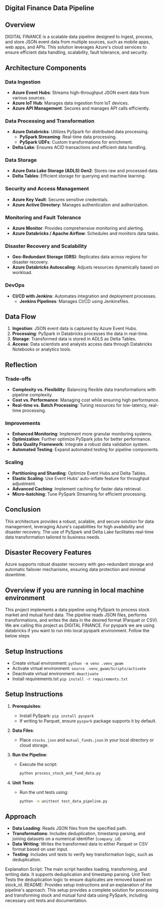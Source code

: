 ## Digital Finance Data Pipeline

## Overview

DIGITAL FINANCE is a scalable data pipeline designed to ingest, process, and store JSON event data from multiple sources, such as mobile apps, web apps, and APIs. This solution leverages Azure's cloud services to ensure efficient data handling, scalability, fault tolerance, and security.

## Architecture Components

### Data Ingestion

- **Azure Event Hubs**: Streams high-throughput JSON event data from various sources.
- **Azure IoT Hub**: Manages data ingestion from IoT devices.
- **Azure API Management**: Secures and manages API calls efficiently.

### Data Processing and Transformation

- **Azure Databricks**: Utilizes PySpark for distributed data processing.
  - **PySpark Streaming**: Real-time data processing.
  - **PySpark UDFs**: Custom transformations for enrichment.
- **Delta Lake**: Ensures ACID transactions and efficient data handling.

### Data Storage

- **Azure Data Lake Storage (ADLS) Gen2**: Stores raw and processed data.
- **Delta Tables**: Efficient storage for querying and machine learning.

### Security and Access Management

- **Azure Key Vault**: Secures sensitive credentials.
- **Azure Active Directory**: Manages authentication and authorization.

### Monitoring and Fault Tolerance

- **Azure Monitor**: Provides comprehensive monitoring and alerting.
- **Azure Databricks / Apache Airflow**: Schedules and monitors data tasks.

### Disaster Recovery and Scalability

- **Geo-Redundant Storage (GRS)**: Replicates data across regions for disaster recovery.
- **Azure Databricks Autoscaling**: Adjusts resources dynamically based on workload.

### DevOps

- **CI/CD with Jenkins**: Automates integration and deployment processes.
  - **Jenkins Pipelines**: Manages CI/CD using Jenkinsfiles.

## Data Flow

1. **Ingestion**: JSON event data is captured by Azure Event Hubs.
2. **Processing**: PySpark in Databricks processes the data in real-time.
3. **Storage**: Transformed data is stored in ADLS as Delta Tables.
4. **Access**: Data scientists and analysts access data through Databricks Notebooks or analytics tools.

## Reflection

### Trade-offs

- **Complexity vs. Flexibility**: Balancing flexible data transformations with pipeline complexity.
- **Cost vs. Performance**: Managing cost while ensuring high performance.
- **Real-time vs. Batch Processing**: Tuning resources for low-latency, real-time processing.

### Improvements

- **Enhanced Monitoring**: Implement more granular monitoring systems.
- **Optimization**: Further optimize PySpark jobs for better performance.
- **Data Quality Framework**: Integrate a robust data validation system.
- **Automated Testing**: Expand automated testing for pipeline components.

### Scaling

- **Partitioning and Sharding**: Optimize Event Hubs and Delta Tables.
- **Elastic Scaling**: Use Event Hubs' auto-inflate feature for throughput adjustment.
- **Advanced Caching**: Implement caching for faster data retrieval.
- **Micro-batching**: Tune PySpark Streaming for efficient processing.

## Conclusion

This architecture provides a robust, scalable, and secure solution for data management, leveraging Azure's capabilities for high availability and disaster recovery. The use of PySpark and Delta Lake facilitates real-time data transformation tailored to business needs.

## Disaster Recovery Features

Azure supports robust disaster recovery with geo-redundant storage and automatic failover mechanisms, ensuring data protection and minimal downtime.

## Overview if you are running in local machine environment

This project implements a data pipeline using PySpark to process stock market and mutual fund data. The pipeline reads JSON files, performs transformations, and writes the data in the desired format (Parquet or CSV). We are calling this project as DIGITAL FINANCE. For pyspark we are using databricks if you want to run into local pyspark environment. Follow the below steps

## Setup Instructions
   - Create virtual environment: `python -m venv .venv_gwam`
   - Activate virtual environment: `source .venv_gwam/Scripts/activate`
   - Deactivate virtual environment: `deactivate`
   - Install requirements.txt `pip install -r requirements.txt`


## Setup Instructions

1. **Prerequisites**:
   - Install PySpark: `pip install pyspark`
   - If writing to Parquet, ensure `pyspark` package supports it by default.
   
2. **Data Files**:
   - Place `stocks.json` and `mutual_funds.json` in your local directory or cloud storage.
   
3. **Run the Pipeline**:
   - Execute the script: 
     ```bash
     python process_stock_and_fund_data.py
     ```

4. **Unit Tests**:
   - Run the unit tests using:
     ```bash
     python -m unittest test_data_pipeline.py
     ```

## Approach

- **Data Loading**: Reads JSON files from the specified path.
- **Transformations**: Includes deduplication, timestamp parsing, and joining datasets on a numerical identifier (`company_id`).
- **Data Writing**: Writes the transformed data to either Parquet or CSV format based on user input.
- **Testing**: Includes unit tests to verify key transformation logic, such as deduplication.

Explanation
Script: The main script handles loading, transforming, and writing data. It supports deduplication and timestamp parsing.
Unit Test: Tests the deduplication logic to ensure duplicates are removed based on stock_id.
README: Provides setup instructions and an explanation of the pipeline's approach.
This setup provides a complete solution for processing and transforming stock and mutual fund data using PySpark, including necessary unit tests and documentation.